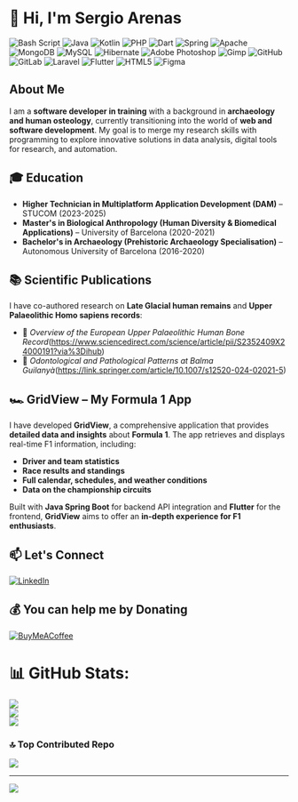 # 👋 Hi, I'm Sergio Arenas


![Bash Script](https://img.shields.io/badge/bash_script-%23121011.svg?style=for-the-badge&logo=gnu-bash&logoColor=white) ![Java](https://img.shields.io/badge/java-%23ED8B00.svg?style=for-the-badge&logo=openjdk&logoColor=white) ![Kotlin](https://img.shields.io/badge/kotlin-%237F52FF.svg?style=for-the-badge&logo=kotlin&logoColor=white) ![PHP](https://img.shields.io/badge/php-%23777BB4.svg?style=for-the-badge&logo=php&logoColor=white) ![Dart](https://img.shields.io/badge/dart-%230175C2.svg?style=for-the-badge&logo=dart&logoColor=white) ![Spring](https://img.shields.io/badge/spring-%236DB33F.svg?style=for-the-badge&logo=spring&logoColor=white) ![Apache](https://img.shields.io/badge/apache-%23D42029.svg?style=for-the-badge&logo=apache&logoColor=white) ![MongoDB](https://img.shields.io/badge/MongoDB-%234ea94b.svg?style=for-the-badge&logo=mongodb&logoColor=white) ![MySQL](https://img.shields.io/badge/mysql-4479A1.svg?style=for-the-badge&logo=mysql&logoColor=white) ![Hibernate](https://img.shields.io/badge/Hibernate-59666C?style=for-the-badge&logo=Hibernate&logoColor=white) ![Adobe Photoshop](https://img.shields.io/badge/adobe%20photoshop-%2331A8FF.svg?style=for-the-badge&logo=adobe%20photoshop&logoColor=white) ![Gimp](https://img.shields.io/badge/Gimp-657D8B?style=for-the-badge&logo=gimp&logoColor=FFFFFF) ![GitHub](https://img.shields.io/badge/github-%23121011.svg?style=for-the-badge&logo=github&logoColor=white) ![GitLab](https://img.shields.io/badge/gitlab-%23181717.svg?style=for-the-badge&logo=gitlab&logoColor=white) ![Laravel](https://img.shields.io/badge/laravel-%23FF2D20.svg?style=for-the-badge&logo=laravel&logoColor=white) ![Flutter](https://img.shields.io/badge/Flutter-%2302569B.svg?style=for-the-badge&logo=Flutter&logoColor=white) ![HTML5](https://img.shields.io/badge/html5-%23E34F26.svg?style=for-the-badge&logo=html5&logoColor=white) ![Figma](https://img.shields.io/badge/figma-%23F24E1E.svg?style=for-the-badge&logo=figma&logoColor=white)


## About Me  
I am a **software developer in training** with a background in **archaeology and human osteology**, currently transitioning into the world of **web and software development**. My goal is to merge my research skills with programming to explore innovative solutions in data analysis, digital tools for research, and automation.


## 🎓 Education  
- **Higher Technician in Multiplatform Application Development (DAM)** – STUCOM (2023-2025)  
- **Master's in Biological Anthropology (Human Diversity & Biomedical Applications)** – University of Barcelona (2020-2021)  
- **Bachelor's in Archaeology (Prehistoric Archaeology Specialisation)** – Autonomous University of Barcelona (2016-2020)


## 📚 Scientific Publications  
I have co-authored research on **Late Glacial human remains** and **Upper Palaeolithic Homo sapiens records**:  
- 📄 *Overview of the European Upper Palaeolithic Human Bone Record*(https://www.sciencedirect.com/science/article/pii/S2352409X24000191?via%3Dihub)
- 📄 *Odontological and Pathological Patterns at Balma Guilanyà*(https://link.springer.com/article/10.1007/s12520-024-02021-5)


## 🏎️ GridView – My Formula 1 App  
I have developed **GridView**, a comprehensive application that provides **detailed data and insights** about **Formula 1**. The app retrieves and displays real-time F1 information, including:  

- **Driver and team statistics**  
- **Race results and standings**  
- **Full calendar, schedules, and weather conditions**  
- **Data on the championship circuits**  

Built with **Java Spring Boot** for backend API integration and **Flutter** for the frontend, **GridView** aims to offer an **in-depth experience for F1 enthusiasts**.


## 📫 Let's Connect
[![LinkedIn](https://img.shields.io/badge/LinkedIn-%230077B5.svg?logo=linkedin&logoColor=white)](https://linkedin.com/in/sergio-arenas-del-amo-798598209) 


## 💰 You can help me by Donating
[![BuyMeACoffee](https://img.shields.io/badge/Buy%20Me%20a%20Coffee-ffdd00?style=for-the-badge&logo=buy-me-a-coffee&logoColor=black)](https://buymeacoffee.com/GridView) 


# 📊 GitHub Stats:
![](https://github-readme-stats.vercel.app/api?username=SergioArenas98&theme=dark&hide_border=false&include_all_commits=true&count_private=false)<br/>
![](https://nirzak-streak-stats.vercel.app/?user=SergioArenas98&theme=dark&hide_border=false)<br/>
![](https://github-readme-stats.vercel.app/api/top-langs/?username=SergioArenas98&theme=dark&hide_border=false&include_all_commits=true&count_private=false&layout=compact)


### 🔝 Top Contributed Repo
![](https://github-contributor-stats.vercel.app/api?username=SergioArenas98&limit=5&theme=radical&combine_all_yearly_contributions=true)

---
[![](https://visitcount.itsvg.in/api?id=SergioArenas98&icon=0&color=8)](https://visitcount.itsvg.in)



  
<!-- Proudly created with GPRM ( https://gprm.itsvg.in ) -->
